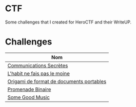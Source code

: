 # CTF

Some challenges that I created for HeroCTF and their WriteUP.

# Challenges

| Nom                                                                                  
|--------------------------------------------------------------------------------------|
| [Communications Secrètes](Steganography/CommunicationsSecretes)                      |
| [L'habit ne fais pas le moine](Steganography/L'HabitNeFaitPasLeMoine)                |      
| [Origami de format de documents portables](Steganography/OrigamiDeDocumentsPortable) |                                  
| [Promenade Binaire](Steganography/PromenadeBinaire)                                  |      
| [Some Good Music](Steganography/SomeGoodMusic)                                       | 


 
